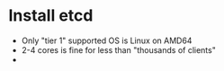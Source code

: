 # Install etcd

* Only "tier 1" supported OS is Linux on AMD64
* 2-4 cores is fine for less than "thousands of clients"
* 
